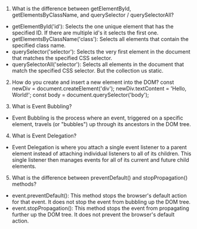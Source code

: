1) What is the difference between getElementById, getElementsByClassName, and querySelector / querySelectorAll?

- getElementById('id'): Selects the one unique element that has the specified ID. If there are multiple id's it selects the first one.
- getElementsByClassName('class'): Selects all elements that contain the specified class name.
- querySelector('selector'): Selects the very first element in the document that matches the specified CSS selector. 
- querySelectorAll('selector'): Selects all elements in the document that match the specified CSS selector. But the collection us static.

2) How do you create and insert a new element into the DOM?
const newDiv = document.createElement('div');
newDiv.textContent = 'Hello, World!';
const body = document.querySelector('body');

3) What is Event Bubbling?
- Event Bubbling is the process where an event, triggered on a specific element, travels (or "bubbles") up through its ancestors in the DOM tree. 

4) What is Event Delegation? 
- Event Delegation is where you attach a single event listener to a parent element instead of attaching individual listeners to all of its children. This single listener then manages events for all of its current and future child elements.

5) What is the difference between preventDefault() and stopPropagation() methods?
- event.preventDefault(): This method stops the browser's default action for that event. It does not stop the event from bubbling up the DOM tree.
- event.stopPropagation(): This method stops the event from propagating further up the DOM tree. It does not prevent the browser's default action.